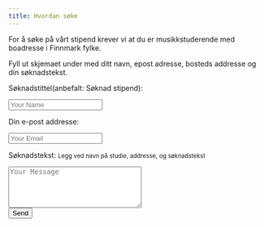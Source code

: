 ```yaml
---
title: Hvordan søke
---
```


For å søke på vårt stipend krever vi at du er musikkstuderende med boadresse i Finnmark fylke.

Fyll ut skjemaet under med ditt navn, epost adresse, bosteds addresse og din søknadstekst.

<form action="" method="get" enctype="text/plain">

Søknadstittel(anbefalt: Søknad stipend):<br>

<input type="text" name="subject" placeholder="Your Name"><br>

Din e-post addresse:<br>

<input type="email" name="email" placeholder="Your Email"><br>

Søknadstekst: <small>Legg ved navn på studie, addresse, og søknadstekst</small> <br>

<textarea name="body" rows="5" cols="30" placeholder="Your Message"></textarea><br>

<input type="submit" value="Send">

</form>
